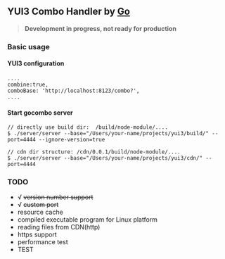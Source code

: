 ## YUI3 Combo Handler by [Go](http://golang.org)

> **Development in progress, not ready for production**

### Basic usage
#### YUI3 configuration
```
....
combine:true,
comboBase: 'http://localhost:8123/combo?',
....
```

#### Start gocombo server
```
// directly use build dir:  /build/node-module/....
$ ./server/server --base="/Users/your-name/projects/yui3/build/" --port=4444 --ignore-version=true

// cdn dir structure: /cdn/0.0.1/build/node-module/....
$ ./server/server --base="/Users/your-name/projects/yui3/cdn/" --port=4444
```

### TODO
* √ ~~version number support~~
* √ ~~custom port~~
* resource cache
* compiled executable program for Linux platform
* reading files from CDN(http)
* https support
* performance test
* TEST

